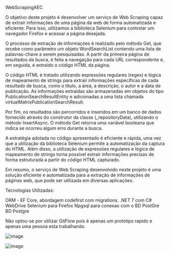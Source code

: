 WebScrapingAEC

O objetivo deste projeto é desenvolver um serviço de Web Scraping capaz de extrair informações de uma página da web de forma automatizada e eficiente. Para isso, utilizamos a biblioteca Selenium para controlar um navegador Firefox e acessar a página desejada.

O processo de extração de informações é realizado pelo método Get, que recebe como parâmetro um objeto WordSearchList contendo uma lista de palavras-chave a serem pesquisadas. A partir da primeira página de resultados da busca, é feita a navegação para cada URL correspondente e, em seguida, é extraído o código HTML da página.

O código HTML é tratado utilizando expressões regulares (regex) e lógica de mapeamento de strings para extrair informações específicas de cada resultado de busca, como o título, a área, a descrição, o autor e a data de publicação. As informações extraídas são armazenadas em objetos do tipo PublicationSearchResultEntity e adicionadas a uma lista chamada virtualMatrixPublicationSearchResult.

Por fim, os resultados são percorridos e inseridos em um banco de dados fornecido através do construtor da classe (_repositoryData), utilizando o método InsertAsync. O método Get retorna uma variável booleana que indica se ocorreu algum erro durante a busca.

A estratégia adotada no código apresentado é eficiente e rápida, uma vez que a utilização da biblioteca Selenium permite a automatização da captura do HTML. Além disso, a utilização de expressões regulares e lógica de mapeamento de strings torna possível extrair informações precisas de forma estruturada a partir do código HTML capturado.

Em resumo, o serviço de Web Scraping desenvolvido neste projeto é uma solução eficiente e automatizada para a extração de informações de páginas web, que pode ser utilizada em diversas aplicações.

Tecnologias Utilizadas:

ORM - EF Core, abordagem codefirst com migrations.
.NET 7 com C#
WebDrive Selenium para Firefox
Npgsql para conexao com o BD PostGre
BD Postgre

Não optou-se por utilizar GitFlow pois é apenas um prototipo rapido e apenas uma pessoa esta trabalhando.

![image](https://user-images.githubusercontent.com/42627524/228366755-afeb2df0-d844-4cef-8bd6-888f3f57c882.png)


![image](https://user-images.githubusercontent.com/42627524/228367238-e9162e48-1bc7-4e2e-a4d7-ff5910275fc2.png)

